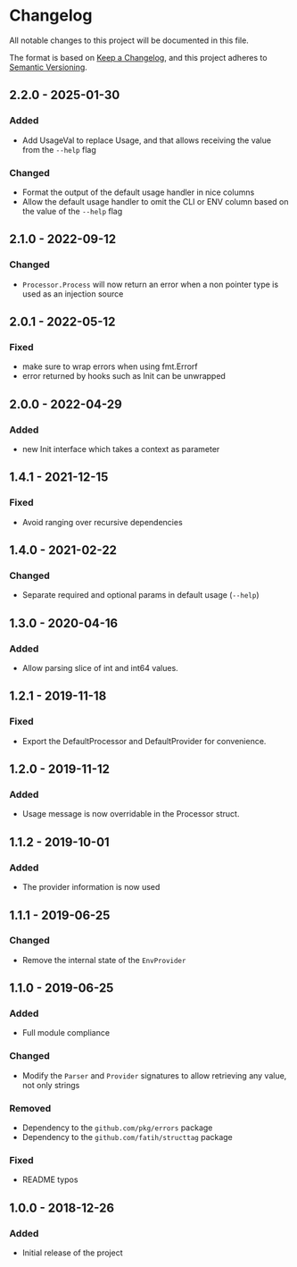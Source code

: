 # Changelog
All notable changes to this project will be documented in this file.

The format is based on [Keep a Changelog](https://keepachangelog.com/en/1.0.0/),
and this project adheres to [Semantic Versioning](https://semver.org/spec/v2.0.0.html).

## 2.2.0 - 2025-01-30
### Added
- Add UsageVal to replace Usage, and that allows receiving the value from the `--help` flag

### Changed
- Format the output of the default usage handler in nice columns
- Allow the default usage handler to omit the CLI or ENV column based on the value of the `--help` flag

## 2.1.0 - 2022-09-12
### Changed
- `Processor.Process` will now return an error when a non pointer type is used as an injection source 

## 2.0.1 - 2022-05-12
### Fixed
- make sure to wrap errors when using fmt.Errorf
- error returned by hooks such as Init can be unwrapped

## 2.0.0 - 2022-04-29
### Added
- new Init interface which takes a context as parameter

## 1.4.1 - 2021-12-15
### Fixed
- Avoid ranging over recursive dependencies

## 1.4.0 - 2021-02-22
### Changed
- Separate required and optional params in default usage (`--help`)

## 1.3.0 - 2020-04-16
### Added
- Allow parsing slice of int and int64 values.

## 1.2.1 - 2019-11-18
### Fixed
- Export the DefaultProcessor and DefaultProvider for convenience.

## 1.2.0 - 2019-11-12
### Added
- Usage message is now overridable in the Processor struct.

## 1.1.2 - 2019-10-01
### Added
- The provider information is now used

## 1.1.1 - 2019-06-25
### Changed
- Remove the internal state of the `EnvProvider`

## 1.1.0 - 2019-06-25
### Added
- Full module compliance

### Changed
- Modify the `Parser` and `Provider` signatures to allow retrieving any value,
  not only strings

### Removed
- Dependency to the `github.com/pkg/errors` package
- Dependency to the `github.com/fatih/structtag` package

### Fixed
- README typos

## 1.0.0 - 2018-12-26
### Added
- Initial release of the project
